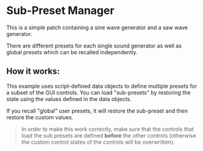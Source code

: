# Sub-Preset Manager 

This is a simple patch containing a sine wave generator and a saw wave generator.

There are different presets for each single sound generator as well as global presets which
can be recalled independently.

## How it works:
This example uses script-defined data objects to define multiple presets for a subset of the GUI controls.
You can load "sub-presets" by restoring the state using the values defined in the data objects.


If you recall "global" user presets, it will restore the sub-preset and
then restore the custom values.
> In order to make this work correctly, make sure that the controls that load
the sub presets are defined **before** the other controls (otherwise the 
custom control states of the controls will be overwritten).

